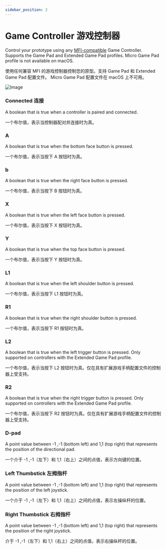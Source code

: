 ```yaml
---
sidebar_position: 2
---
```


# Game Controller 游戏控制器

Control your prototype using any [MFI-compatible](https://developer.apple.com/programs/mfi/) Game Controller. Supports the Game Pad and Extended Game Pad profiles. Micro Game Pad profile is not available on macOS.

使用任何兼容 MFI 的游戏控制器控制您的原型。支持 Game Pad 和 Extended Game Pad 配置文件。 Micro Game Pad 配置文件在 macOS 上不可用。

![Image](https://s3.us-west-2.amazonaws.com/secure.notion-static.com/30689e11-a284-435c-8e3b-7959acd75370/Untitled.png?X-Amz-Algorithm=AWS4-HMAC-SHA256&X-Amz-Content-Sha256=UNSIGNED-PAYLOAD&X-Amz-Credential=AKIAT73L2G45EIPT3X45%2F20220602%2Fus-west-2%2Fs3%2Faws4_request&X-Amz-Date=20220602T165650Z&X-Amz-Expires=86400&X-Amz-Signature=adca4261ff2e0187320b9fa68c0fb7d43a2728793c0c24b5ce0bee2ffc084a84&X-Amz-SignedHeaders=host&response-content-disposition=filename%20%3D%22Untitled.png%22&x-id=GetObject)

### Connected 连接

A boolean that is true when a controller is paired and connected.

一个布尔值，表示当控制器配对并连接时为真。

### A

A boolean that is true when the bottom face button is pressed.

一个布尔值，表示当按下 A 按钮时为真。

### b

A boolean that is true when the right face button is pressed.

一个布尔值，表示当按下 B 按钮时为真。

### X

A boolean that is true when the left face button is pressed.

一个布尔值，表示当按下 X 按钮时为真。

### Y

A boolean that is true when the top face button is pressed.

一个布尔值，表示当按下 Y 按钮时为真。

### L1

A boolean that is true when the left shoulder button is pressed.

一个布尔值，表示当按下 L1 按钮时为真。

### R1

A boolean that is true when the right shoulder button is pressed.

一个布尔值，表示当按下 R1 按钮时为真。

### L2

A boolean that is true when the left trigger button is pressed. Only supported on controllers with the Extended Game Pad profile.

一个布尔值，表示当按下 L2 按钮时为真。仅在具有扩展游戏手柄配置文件的控制器上受支持。

### R2

A boolean that is true when the right trigger button is pressed. Only supported on controllers with the Extended Game Pad profile.

一个布尔值，表示当按下 R2 按钮时为真。仅在具有扩展游戏手柄配置文件的控制器上受支持。

### D-pad

A point value between -1 ,-1 (bottom left) and 1,1 (top right) that represents the position of the directional pad.

一个介于 -1 ,-1（左下）和 1,1（右上）之间的点值，表示方向键的位置。

### Left Thumbstick 左拇指杆

A point value between -1 ,-1 (bottom left) and 1,1 (top right) that represents the position of the left joystick.

一个介于 -1 ,-1（左下）和 1,1（右上）之间的点值，表示左操纵杆的位置。

### Right Thumbstick  右拇指杆

A point value between -1 ,-1 (bottom left) and 1,1 (top right) that represents the position of the right joystick.

介于 -1 ,-1（左下）和 1,1（右上）之间的点值，表示右操纵杆的位置。
